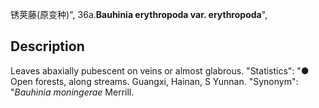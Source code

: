 锈荚藤(原变种)",
36a.**Bauhinia erythropoda var. erythropoda**",

## Description
Leaves abaxially pubescent on veins or almost glabrous.
  "Statistics": "● Open forests, along streams. Guangxi, Hainan, S Yunnan.
  "Synonym": "*Bauhinia moningerae* Merrill.

